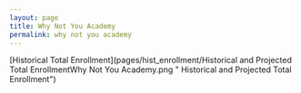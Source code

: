 ```yaml
---
layout: page
title: Why Not You Academy
permalink: why not you academy
---
```



[Historical Total Enrollment](pages/hist_enrollment/Historical and Projected Total EnrollmentWhy Not You Academy.png " Historical and Projected Total Enrollment")

